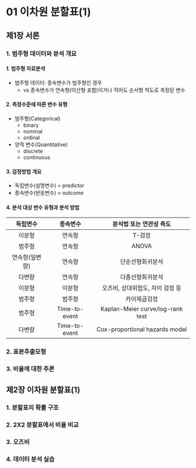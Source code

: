 # 01 이차원 분할표(1)

## 제1장 서론

### 1. 범주형 데이터와 분석 개요

#### 1. 범주형 자료분석

- 범주형 데이터: 종속변수가 범주형인 경우
  - vs 종속변수가 연속형(이산형 포함)이거나 적어도 순서형 척도로 측정된 변수

#### 2. 측정수준에 따른 변수 유형

- 범주형(Categorical)
  - binary
  - nominal
  - ordinal
- 양적 변수(Quantitative)
  - discrete
  - continuous

#### 3. 검정방법 개요

- 독립변수(설명변수) = predictor
- 종속변수(반응변수) = outcome

#### 4. 분석 대상 변수 유형과 분석 방법

|독립변수|종속변수|분석법 또는 연관성 측도|
|:-:|:-:|:-:|
|이분형|연속형|T-검정|
|범주형|연속형|ANOVA|
|연속형(일변량)|연속형|단순선형회귀분석|
|다변량|연속형|다중선형회귀분석|
|이분형|이분형|오즈비, 상대위험도, 차이 검정 등|
|범주형|범주형|카이제곱검정|
|범주형|Time-to-event|Kaplan-Meier curve/log-rank test|
|다변량|Time-to-event|Cox-proportional hazards model|

### 2. 표본추출모형

### 3. 비율에 대한 추론

## 제2장 이차원 분할표(1)

### 1. 분할표의 확률 구조

### 2. 2X2 분할표에서 비율 비교

### 3. 오즈비

### 4. 데이터 분석 실습
